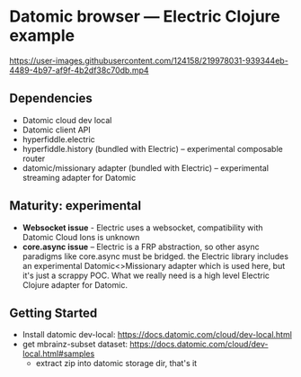 # Datomic browser — Electric Clojure example

https://user-images.githubusercontent.com/124158/219978031-939344eb-4489-4b97-af9f-4b2df38c70db.mp4

## Dependencies

* Datomic cloud dev local
* Datomic client API
* hyperfiddle.electric
* hyperfiddle.history (bundled with Electric) – experimental composable router
* datomic/missionary adapter (bundled with Electric) – experimental streaming adapter for Datomic

## Maturity: experimental

* **Websocket issue** - Electric uses a websocket, compatibility with Datomic Cloud Ions is unknown
* **core.async issue** – Electric is a FRP abstraction, so other async paradigms like core.async must be bridged. the Electric library includes an experimental Datomic<>Missionary adapter which is used here, but it's just a scrappy POC. What we really need is a high level Electric Clojure adapter for Datomic. 

## Getting Started

* Install datomic dev-local: https://docs.datomic.com/cloud/dev-local.html
* get mbrainz-subset dataset: https://docs.datomic.com/cloud/dev-local.html#samples
  * extract zip into datomic storage dir, that's it
